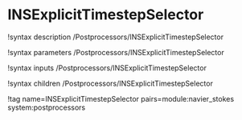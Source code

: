 # INSExplicitTimestepSelector

!syntax description /Postprocessors/INSExplicitTimestepSelector

!syntax parameters /Postprocessors/INSExplicitTimestepSelector

!syntax inputs /Postprocessors/INSExplicitTimestepSelector

!syntax children /Postprocessors/INSExplicitTimestepSelector

!tag name=INSExplicitTimestepSelector pairs=module:navier_stokes system:postprocessors
